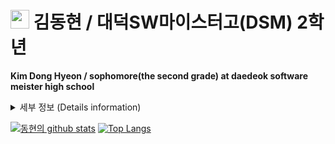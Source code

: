 #  <img src="https://user-images.githubusercontent.com/48408417/87502548-c45f5000-c69c-11ea-8101-20bbc14ea002.jpg" width='30'>  김동현 / 대덕SW마이스터고(DSM) 2학년 
**Kim Dong Hyeon / sophomore(the second grade) at daedeok software meister high school**

<details>
  <summary>세부 정보 (Details information)</summary>

## 🌱 I’m currently learning :
- **Python!**
  - Crawling  
  - Django Framework  
- Java Script
  - FrontEnd development with HTML5, CSS3
- Linux Shell Script  
- SQL grammar

## 🍀 I'm learning as a hobby :
- Flutter
- Java
- Node.js

## 📫 How to reach me:
- Email : kiback2826@naver.com

##  <img src="https://user-images.githubusercontent.com/48408417/87502548-c45f5000-c69c-11ea-8101-20bbc14ea002.jpg" width='30'> my motto :
![바탕화면_동산2_역지사지](https://user-images.githubusercontent.com/48408417/87502279-27041c00-c69c-11ea-8a5c-8926654ead7e.jpg)
</details>

[![동현의 github stats](https://github-readme-stats.vercel.app/api?username=Kimdonghyeon7645&hide=issues)](https://github.com/anuraghazra/github-readme-stats)
[![Top Langs](https://github-readme-stats.vercel.app/api/top-langs/?username=Kimdonghyeon7645&card_width=3)](https://github.com/anuraghazra/github-readme-stats)
